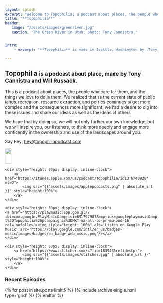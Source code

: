 ```yaml
---
layout: splash
excerpt: "Welcome to Topophilia, a podcast about places, the people who care for them, and the things we love to do in them."
title: "**Topophilia**"
header:
   image: "/assets/images/greenriver.jpg"
   caption: "The Green River in Utah. photo: Tony Cannistra."


intro:
    - excerpt: "**Topophilia** is made in Seattle, Washington by [Tony Cannistra](http://www.anthonycannistra.com) and [Will Russack](http://www.willrussack.com)."

---
```


## Topophilia <small>is a podcast about place, made by Tony Cannistra and Will Russack.</small>


This is a podcast about places, the people who care for them, and the things we love to do in them. We realized that as the current state of public lands, recreation, resource extraction, and politics continues to get more complex and the consequences more significant, we had a desire to dig into these issues and share our ideas as well as the ideas of others.

We hope that by doing so, we will not only further our own knowledge, but we will inspire you, our listeners, to think more deeply and engage more confidently in the ownership and use of the landscapes around you.

Say Hey: [hey@topophiliapodcast.com](mailto:hey@topophiliapodcast.com)

<div>
    <div style="height: 50px; display: inline-block">
      <a href="https://open.spotify.com/show/45Pxc2wexV9CZ2T4wetZi5">
        <img src="{{"assets/images/spotify.png" | absolute_url }}" style="height:100%">
      </a>
    </div>

    <div style="height: 50px; display: inline-block">
        <a href="https://itunes.apple.com/us/podcast/topophilia/id1376740928?mt=2">
            <img src="{{"assets/images/applepodcasts.png" | absolute_url }}" style="height:100%">
        </a>
    </div>

    <div style="height: 50px; display: inline-block">
    <a href='https://playmusic.app.goo.gl/?ibi=com.google.PlayMusic&amp;isi=691797987&amp;ius=googleplaymusic&amp;apn=com.google.android.music&amp;link=https://play.google.com/music/m/Ieyoauj2qdxsl4nczjxmxdnisqq?t%3DTopophilia%26pcampaignid%3DMKT-na-all-co-pr-mu-pod-16' rel='nofollow'><img style="height: 100%" alt='Listen on Google Play Music' src='https://play.google.com/intl/en_us/badges-music/images/badges/en_badge_web_music.png'/></a>
    </div>

    <div style="height: 50px; display: inline-block">
        <a href="https://www.stitcher.com/s?fid=183923&refid=stpr">
            <img src="{{"assets/images/stitcher.jpg" | absolute_url }}" style="height:100%">
        </a>
    </div>



</div>




### Recent Episodes
{% for post in site.posts limit:5 %}
  {% include archive-single.html type='grid' %}
{% endfor %}
